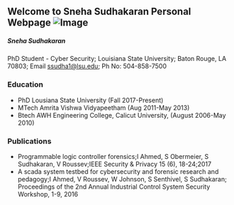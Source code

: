 ## Welcome to Sneha Sudhakaran Personal Webpage ![Image](https://user-images.githubusercontent.com/30295945/129817019-236a0c4f-f073-49e1-8ffb-9dc43f08c27b.png)

##### Sneha Sudhakaran 
 PhD Student - Cyber Security;
 Louisiana State University;
 Baton Rouge, LA 70803;
 Email ssudha1@lsu.edu;
 Ph No: 504-858-7500

### Education
- PhD  Lousiana State University (Fall 2017-Present)
- MTech Amrita Vishwa Vidyapeetham (Aug 2011-May 2013)
- Btech AWH Engineering College, Calicut University, (August 2006-May 2010)

### Publications
- Programmable logic controller forensics;I Ahmed, S Obermeier, S Sudhakaran, V Roussev;IEEE Security & Privacy 15 (6), 18-24;2017
- A scada system testbed for cybersecurity and forensic research and pedagogy;I Ahmed, V Roussev, W Johnson, S Senthivel, S Sudhakaran;
Proceedings of the 2nd Annual Industrial Control System Security Workshop, 1-9, 2016
